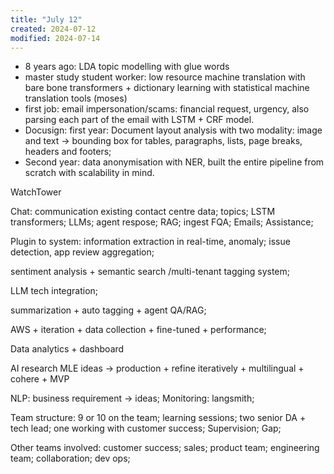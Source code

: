 ```yaml
---
title: "July 12"
created: 2024-07-12
modified: 2024-07-14
---
```


- 8 years ago: LDA topic modelling with glue words
- master study student worker: low resource machine translation with bare bone transformers + dictionary learning with statistical machine translation tools (moses)
- first job: email impersonation/scams: financial request, urgency, also parsing each part of the email with LSTM + CRF model.
- Docusign: first year: Document layout analysis with two modality: image and text -> bounding box for tables, paragraphs, lists, page breaks, headers and footers;
- Second year: data anonymisation with NER, built the entire pipeline from scratch with scalability in mind.

WatchTower

Chat: communication existing contact centre data; topics; LSTM transformers; LLMs; agent respose; RAG; ingest FQA; Emails; Assistance;

Plugin to system: information extraction in real-time, anomaly; issue detection, app review aggregation;

sentiment analysis + semantic search /multi-tenant tagging system;

LLM tech integration;

summarization + auto tagging + agent QA/RAG;

AWS + iteration + data collection + fine-tuned + performance;

Data analytics + dashboard

AI research MLE ideas -> production + refine iteratively + multilingual + cohere + MVP

NLP: business requirement -> ideas; Monitoring: langsmith;

Team structure: 9 or 10 on the team; learning sessions; two senior DA + tech lead; one working with customer success; Supervision; Gap;

Other teams involved: customer success; sales; product team; engineering team; collaboration; dev ops;
